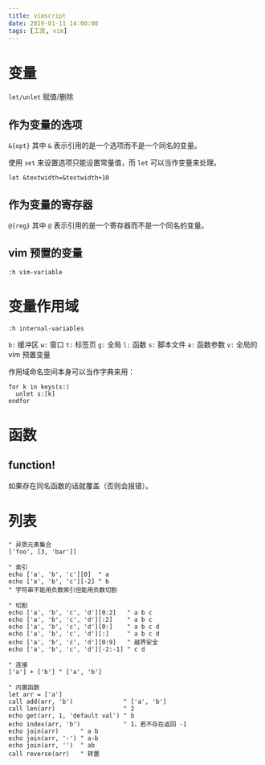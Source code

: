 ```yaml
---
title: vimscript
date: 2019-01-11 14:00:00
tags: [工具, vim]
---
```


# 变量

`let/unlet` 赋值/删除

<!-- more -->

## 作为变量的选项

`&{opt}` 其中 `&` 表示引用的是一个选项而不是一个同名的变量。

使用 `set` 来设置选项只能设置常量值，而 `let` 可以当作变量来处理。

```
let &textwidth=&textwidth+10
```

## 作为变量的寄存器

`@{reg}` 其中 `@` 表示引用的是一个寄存器而不是一个同名的变量。

## vim 预置的变量

`:h vim-variable`

# 变量作用域

`:h internal-variables`

`b:` 缓冲区
`w:` 窗口
`t:` 标签页
`g:` 全局
`l:` 函数
`s:` 脚本文件
`a:` 函数参数
`v:` 全局的 vim 预置变量

作用域命名空间本身可以当作字典来用：

```vimscript
for k in keys(s:)
  unlet s:[k]
endfor
```

# 函数

## function!

如果存在同名函数的话就覆盖（否则会报错）。

# 列表

```vimscript
" 异质元素集合
['foo', [3, 'bar']]

" 索引
echo ['a', 'b', 'c'][0]  " a
echo ['a', 'b', 'c'][-2] " b
" 字符串不能用负数索引但能用负数切割

" 切割
echo ['a', 'b', 'c', 'd'][0:2]   " a b c
echo ['a', 'b', 'c', 'd'][:2]    " a b c
echo ['a', 'b', 'c', 'd'][0:]    " a b c d
echo ['a', 'b', 'c', 'd'][:]     " a b c d
echo ['a', 'b', 'c', 'd'][0:9]   " 越界安全
echo ['a', 'b', 'c', 'd'][-2:-1] " c d

" 连接
['a'] + ['b'] " ['a', 'b']

" 内置函数
let arr = ['a']
call add(arr, 'b')              " ['a', 'b']
call len(arr)                   " 2
echo get(arr, 1, 'default val') " b
echo index(arr, 'b')            " 1，若不存在返回 -1 
echo join(arr)      " a b
echo join(arr, '-') " a-b
echo join(arr, '')  " ab
call reverse(arr)   " 转置
```

